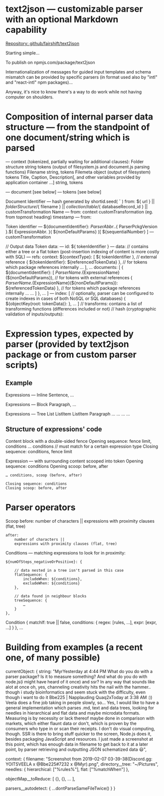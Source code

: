 # text2json — customizable parser with an optional Markdown capability
[Repository: github/fairshift/text2json](https://github.com/fairshift/text2json)

Starting simple...


To publish on npmjs.com/package/text2json


Internationalization of messages for guided input templates and schema mismatch can be provided by specific parsers (in format used also by "intl" and "react-intl" npm packages)...

Anyway, it's nice to know there's a way to do work while not having computer on shoulders.


# Composition of internal parser data structure — from the standpoint of one document/string which is parsed

— context (tokenized, partially waiting for additional clauses):
	Folder structure
		string
		tokens (output of filesystem.js and document.js parsing functions)
	Filename
		string, tokens
	Filemeta
		object (output of filesystem)
		tokens
	Title, Caption, Description[, and other variables provided by application container …]
		string, tokens

— document [see below]
— tokens [see below]


Document
	Identifier — hash generated by shortid.seed( ˇ ) from:
		${ url  } || 
		${ folderStructure }/${ filename } || 
		${ collection/table }/${ databaseRecord_id } || 
		customTransformation
	Name — from:
		context
		customTransformation (eg. from topmost heading)
	timestamp — from:



Token identifier
— ${documentIdentifier}: ${ ParserAbbr. }.${ ParserPckgVersion }.${ ExpressionAbbr. }( ${nonDefaultParams} )[ ${sequentialNumber} ]
— customTransformation

// Output data
Token data:
— id: ${ tokenIdentifier }
— data: // contains either a tree or a flat token (post-insertion indexing of content is more costly with SQL)
— refs:
	context: 
		${contextType}: [ 
			${ tokenIdentifier }, // external reference
			{ ${tokenIdentifier}: ${referencedTokenData} }, // for tokens which package references internally
			… 
		],
		…
	documents: [
		{ ${documentIdentifier}: [ 
			${ParserName}.${ExpressionName}(${nonDefaultParams}), // for tokens with external references
			{ ${ParserName}.${ExpressionName}(${nonDefaultParams}): ${referencedTokenData} }, // for tokens which package references internally
			…
		 … ] },
		…
	]
— index: [ // optionally, parser can be configured to create indexes in cases of both NoSQL or SQL databases)
	{ ${objectKey(root: tokenData)}:  },
	…
]
// transforms: contains a list of transforming functions (differences included or not)
// hash (cryptographic validation of inputs/outputs): 



# Expression types, expected by parser (provided by text2json package or from custom parser scripts)

## Example

Expressions — Inline
	Sentence, …

Expressions — Block
	Paragraph, …

Expressions — Tree
	List
		ListItem
			ListItem
				Paragraph
				…
			…
		…
	…


## Structure of expressions' code

Content block with a double-sided fence
	Opening sequence: fence limit, conditions
	… conditions // must match for a certain expression type
	Closing sequence: conditions, fence limit

Expression — with surrounding content scooped into token
	Opening sequence: conditions
	Opening scoop: before, after

	… conditions, scoop (before, after)

	Closing sequence: conditions
	Closing scoop: before, after



# Parser operators

Scoop
	before: 
		number of characters ||
		expressions with proximity clauses (flat, tree)

	after:
		number of characters ||
		expressions with proximity clauses (flat, tree)


Conditions — matching expressions to look for in proximity:

	${numOfSteps_negativeOrPositive}: {

		// data nested in a tree isn't parsed in this case
		flatSequence: {
			includeWhen: ${conditions},
			excludeWhen: ${conditions}
		},

		// data found in neighbour blocks
		treeSequence: {
			…
		}
	},

Condition
{
	matchIf: true || false,
	conditions: {
		regex: [rules, …],
		expr: [expr, …]
	}
},
…


# Building from examples (a recent one, of many possible)

currentObject: {
string: "MyrYesterday at 4:44 PM
What do you do with a parser package? Is it to measure something? And what do you do with node.js(i might have heard of it once) and ssr?
In any way that sounds like alot at once
oh, yes, channeling creativity hits the nail with the hammer.. though i study bioinformatics and seem stuck with the difficulty, even though i want to do it
Bbe225 | Napplauding Quaq2xToday at 3:38 AM
:)) Veela does a fine job taking in people slowly, so...
Yes, I would like to have a general implementation which parses .md, text and data trees, looking for needles in hierarchical and flat data and maybe microdata formats. Measuring is by necessity or lack thereof maybe done in comparison with markets, which either flaunt data or don't, which is proven by the consumers who type in or scan their receipts. I don't do visual computing, though. SSR is there to bring stuff quicker to the screen, Node.js does it, besides packaging JavaScript and resources.
I just made a screenshot at this point, which has enough data in filename to get back to it at a later point, by parser retrieving and outputting JSON schematized data :smiley:",

context: { filename: "Screenshot from 2019-02-07 03-39-38(Discord.gg: YOITSVEELA x @Bbe225#7232 x @Myr).png", directory__tree: "~/Pictures", needles: { hierarchical: ["%rules%"], flat: ["%matchWhen"] },

objectMap__toReduce: [
{},
{},
...
],

parsers__autodetect: {
...dontParseSameFileTwice()
} }
